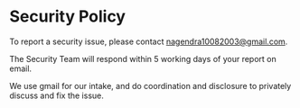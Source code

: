 # Security Policy

To report a security issue, please contact nagendra10082003@gmail.com.

The Security Team will respond within 5 working days of your report on email.

We use gmail for our intake, and do coordination and disclosure to privately discuss and fix the issue.
